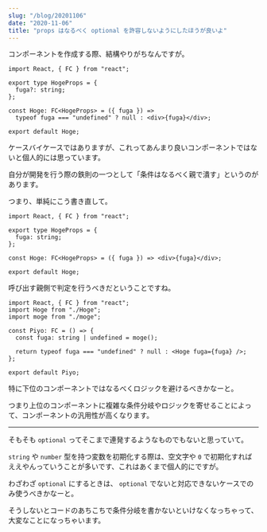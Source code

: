 ```yaml
---
slug: "/blog/20201106"
date: "2020-11-06"
title: "props はなるべく optional を許容しないようにしたほうが良いよ"
---
```


コンポーネントを作成する際、結構やりがちなんですが。

```tsx
import React, { FC } from "react";

export type HogeProps = {
  fuga?: string;
};

const Hoge: FC<HogeProps> = ({ fuga }) =>
  typeof fuga === "undefined" ? null : <div>{fuga}</div>;

export default Hoge;
```

ケースバイケースではありますが、これってあんまり良いコンポーネントではないと個人的には思っています。

自分が開発を行う際の鉄則の一つとして「条件はなるべく親で潰す」というのがあります。

つまり、単純にこう書き直して。

```tsx
import React, { FC } from "react";

export type HogeProps = {
  fuga: string;
};

const Hoge: FC<HogeProps> = ({ fuga }) => <div>{fuga}</div>;

export default Hoge;
```

呼び出す親側で判定を行うべきだということですね。

```tsx
import React, { FC } from "react";
import Hoge from "./Hoge";
import moge from "./moge";

const Piyo: FC = () => {
  const fuga: string | undefined = moge();

  return typeof fuga === "undefined" ? null : <Hoge fuga={fuga} />;
};

export default Piyo;
```

特に下位のコンポーネントではなるべくロジックを避けるべきかなーと。

つまり上位のコンポーネントに複雑な条件分岐やロジックを寄せることによって、コンポーネントの汎用性が高くなります。

---

そもそも `optional` ってそこまで連発するようなものでもないと思っていて。

`string` や `number` 型を持つ変数を初期化する際は、空文字や `0` で初期化すればええやんっていうことが多いです、これはあくまで個人的にですが。

わざわざ `optional` にするときは、 `optional` でないと対応できないケースでのみ使うべきかなーと。

そうしないとコードのあちこちで条件分岐を書かないといけなくなっちゃって、大変なことになっちゃいます。
